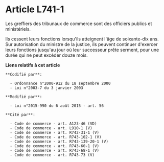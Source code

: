 # Article L741-1

Les greffiers des tribunaux de commerce sont des officiers publics et ministériels.

Ils cessent leurs fonctions lorsqu'ils atteignent l'âge de soixante-dix ans. Sur autorisation du ministre de la justice, ils
peuvent continuer d'exercer leurs fonctions jusqu'au jour où leur successeur prête serment, pour une durée qui ne peut
excéder douze mois.

**Liens relatifs à cet article**

	**Codifié par**:

	  - Ordonnance n°2000-912 du 18 septembre 2000
	  - Loi n°2003-7 du 3 janvier 2003

	**Modifié par**:

	  - Loi n°2015-990 du 6 août 2015 - art. 56

	**Cité par**:

	  - Code de commerce - art. A123-46 (VD)
	  - Code de commerce - art. L910-1 (V)
	  - Code de commerce - art. R742-31-1 (V)
	  - Code de commerce - art. R743-102-1 (V)
	  - Code de commerce - art. R743-139-20-1 (V)
	  - Code de commerce - art. R743-60-1 (V)
	  - Code de commerce - art. R743-68-1 (V)
	  - Code de commerce - art. R743-73 (V)
